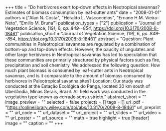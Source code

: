 +++
title = "Do herbivores exert top‐down effects in Neotropical savannas? Estimates of biomass consumption by leaf‐cutter ants"
date = "2008-01-01"
authors = ["Alan N. Costa", "Heraldo L. Vasconcelos", "Ernane H.M. Vieira-Neto", "Emilio M. Bruna"]
publication_types = ["2"]
publication = "Journal of Vegetation Science, (19), 6, _pp. 849--854_, https://doi.org/10.3170/2008-8-18461"
publication_short = "Journal of Vegetation Science, (19), 6, _pp. 849--854_, https://doi.org/10.3170/2008-8-18461"
abstract = "Question: Plant communities in Paleotropical savannas are regulated by a combination of bottom-up and top-down effects. However, the paucity of ungulates and other large herbivores in Neotropical savannas has led to speculation that these communities are primarily structured by physical factors such as fire, precipitation and soil chemistry. We addressed the following question: How much plant biomass is consumed by leaf-cutter ants in Neotropical savannas, and is it comparable to the amount of biomass consumed by herbivores in Paleotropical savanna sites? Location: Our study was conducted at the Estação Ecológica do Panga, located 30 km south of Uberlândia, Minas Gerais, Brazil. All field work was conducted in the vegetation type known as cerrado sensu stricto."
abstract_short = ""
image_preview = ""
selected = false
projects = []
tags = []
url_pdf = "https://onlinelibrary.wiley.com/doi/abs/10.3170/2008-8-18461"
url_preprint = ""
url_code = ""
url_dataset = ""
url_project = ""
url_slides = ""
url_video = ""
url_poster = ""
url_source = ""
math = true
highlight = true
[header]
image = ""
caption = ""
+++
